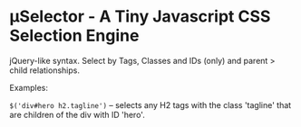 µSelector - A Tiny Javascript CSS Selection Engine
===


jQuery-like syntax. Select by Tags, Classes and IDs (only) and parent > child relationships.

Examples:

`$('div#hero h2.tagline')` – selects any H2 tags with the class 'tagline' that are children of the div with ID 'hero'.